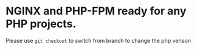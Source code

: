 # NGINX and PHP-FPM ready for any PHP projects.

Please use ```git checkout``` to switch from branch to change the php verison


